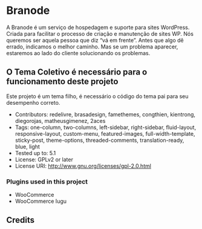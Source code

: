 # Branode

A Branode é um serviço de hospedagem e suporte para sites WordPress. Criada para facilitar o processo de criação e manutenção de sites WP. Nós queremos ser aquela pessoa que diz “vá em frente”. Antes que algo dê errado, indicamos o melhor caminho. Mas se um problema aparecer, estaremos ao lado do cliente solucionando os problemas.

## O Tema Coletivo é necessário para o funcionamento deste projeto
Este projeto é um tema filho, é necessário o código do tema pai para seu desempenho correto.

* Contributors: redelivre, brasadesign, famethemes, congthien, kientrong, diegorojas, matheusgimenez, 2aces
* Tags: one-column, two-columns, left-sidebar, right-sidebar, fluid-layout, responsive-layout, custom-menu, featured-images, full-width-template, sticky-post, theme-options, threaded-comments, translation-ready, blue, light
* Tested up to: 5.1
* License: GPLv2 or later
* License URI: http://www.gnu.org/licenses/gpl-2.0.html

### Plugins used in this project
* WooCommerce
* WooCommerce Iugu

## Credits
